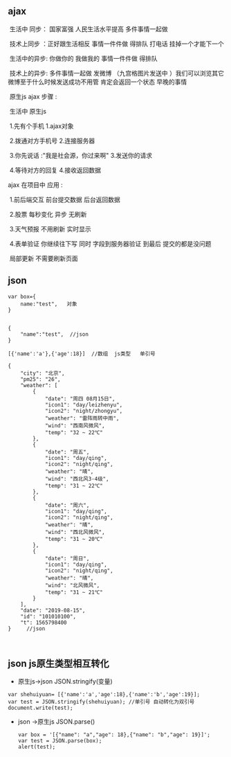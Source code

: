 



## ajax  

​		生活中 同步： 国家富强 人民生活水平提高   多件事情一起做   

​		技术上同步 ：正好跟生活相反  事情一件件做  得排队     打电话   挂掉一个才能下一个  

​	   生活中的异步:  你做你的 我做我的    事情一件件做  得排队  

​		技术上的异步: 多件事情一起做        发微博  （九宫格图片发送中 ）我们可以浏览其它微博至于什么时候发送成功不用管  肯定会返回一个状态 早晚的事情 

​		原生js ajax 步骤 : 

​		生活中                        							原生js

​	1.先有个手机             								 1.ajax对象

​    2.拨通对方手机号      								2.连接服务器 

​    3.你先说话 :"我是社会源，你过来啊" 	 3.发送你的请求  

​    4.等待对方的回复    								  4.接收返回数据 



ajax  在项目中 应用 : 

​	1.前后端交互 前台提交数据 后台返回数据 

​	2.股票 每秒变化  异步 无刷新  

​	3.天气预报  不用刷新  实时显示  

​	4.表单验证  你继续往下写  同时 字段到服务器验证 到最后 提交的都是没问题     

​	 局部更新  不需要刷新页面

## json  

```
var box={
	name:"test",   对象
}


{
	"name":"test",  //json
}

[{'name':'a'},{'age':18}]  //数组  js类型   单引号 

{
    "city": "北京",
    "pm25": "26",
    "weather": [
        {
            "date": "周四 08月15日",
            "icon1": "day/leizhenyu",
            "icon2": "night/zhongyu",
            "weather": "雷阵雨转中雨",
            "wind": "西南风微风",
            "temp": "32 ~ 22℃"
        },
        {
            "date": "周五",
            "icon1": "day/qing",
            "icon2": "night/qing",
            "weather": "晴",
            "wind": "西北风3-4级",
            "temp": "31 ~ 22℃"
        },
        {
            "date": "周六",
            "icon1": "day/qing",
            "icon2": "night/qing",
            "weather": "晴",
            "wind": "西北风微风",
            "temp": "31 ~ 20℃"
        },
        {
            "date": "周日",
            "icon1": "day/qing",
            "icon2": "night/qing",
            "weather": "晴",
            "wind": "北风微风",
            "temp": "31 ~ 21℃"
        }
    ],
    "date": "2019-08-15",
    "id": "101010100",
    "t": 1565798400
}     //json 



```

## json  js原生类型相互转化  

* 原生js->json      JSON.stringify(变量)

```
var shehuiyuan= [{'name':'a','age':18},{'name':'b','age':19}];
var test = JSON.stringify(shehuiyuan); //单引号 自动转化为双引号  
document.write(test);
```

* json ->原生js    JSON.parse()

  ```
  var box = '[{"name": "a","age": 18},{"name": "b","age": 19}]';
  var test = JSON.parse(box);
  alert(test);
  ```

  

